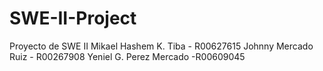 # SWE-II-Project
Proyecto de SWE II
Mikael Hashem K. Tiba - R00627615
Johnny Mercado Ruiz - R00267908
Yeniel G. Perez Mercado -R00609045


